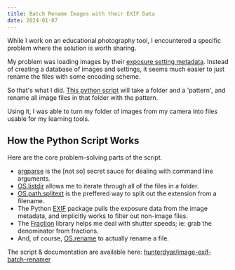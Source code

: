 ```yaml
---
title: Batch Rename Images with their EXIF Data
date: 2024-01-07
---
```


While I work on an educational photography tool, I encountered a specific problem where the solution is worth sharing.

My problem was loading images by their [exposure setting metadata](https://en.wikipedia.org/wiki/Exif). Instead of creating a database of images and settings, it seems much easier to just rename the files with some encoding scheme.

So that's what I did. [This python script](https://github.com/hunterdyar/image-exif-batch-renamer/blob/main/main.py) will take a folder and a 'pattern', and rename all image files in that folder with the pattern.

Using it, I was able to turn my folder of images from my camera into files usable for my learning tools.

## How the Python Script Works
Here are the core problem-solving parts of the script.

- [argparse](https://docs.python.org/3/library/argparse.html) is the [not so] secret sauce for dealing with command line arguments.
- [OS.listdir](https://docs.python.org/3/library/os.html#os.listdir) allows me to iterate through all of the files in a folder.
- [OS.path.splitext](splitext) is the preffered way to split out the extension from a filename.
- The Python [EXIF](https://exif.readthedocs.io/en/latest/usage.html) package pulls the exposure data from the image metadata, and implicitly works to filter out non-image files.
- The [Fraction](https://docs.python.org/3/library/fractions.html) library helps me deal with shutter speeds; ie: grab the denominator from fractions.
- And, of course, [OS.rename](https://docs.python.org/3/library/os.html?highlight=os%20rename#os.rename) to actually rename a file.


The script & documentation are available here: [hunterdyar/image-exif-batch-renamer](https://github.com/hunterdyar/image-exif-batch-renamer)
